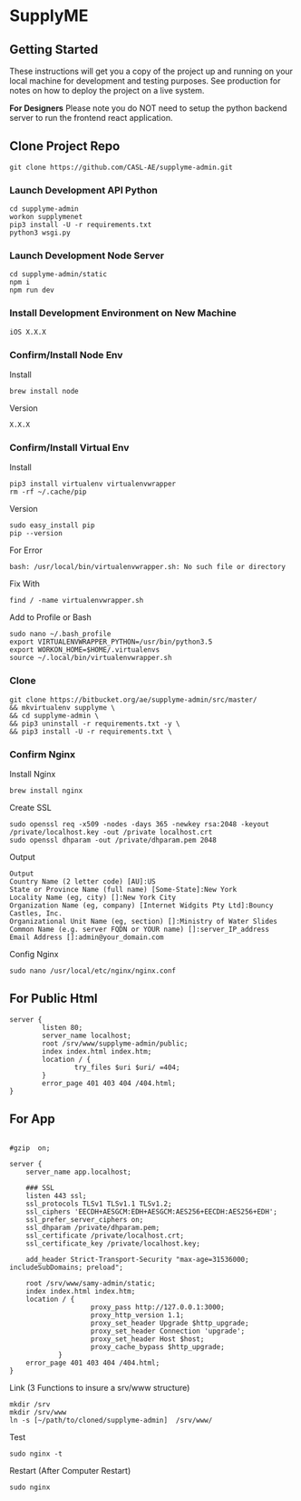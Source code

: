 # SupplyME

## Getting Started

These instructions will get you a copy of the project up and running on your local machine for development and testing purposes. See production for notes on how to deploy the project on a live system.

**For Designers** Please note you do NOT need to setup the python backend server to run the frontend react application.

## Clone Project Repo
```
git clone https://github.com/CASL-AE/supplyme-admin.git
```

### Launch Development API Python

```
cd supplyme-admin
workon supplymenet
pip3 install -U -r requirements.txt
python3 wsgi.py
```

### Launch Development Node Server

```
cd supplyme-admin/static
npm i
npm run dev
```

### Install Development Environment on New Machine

```
iOS X.X.X
```

### Confirm/Install Node Env
 Install
```
brew install node
```

Version
```
X.X.X
```

### Confirm/Install Virtual Env
Install
```
pip3 install virtualenv virtualenvwrapper
rm -rf ~/.cache/pip
```
Version
```
sudo easy_install pip
pip --version
```
For Error
```
bash: /usr/local/bin/virtualenvwrapper.sh: No such file or directory
```
Fix With
```
find / -name virtualenvwrapper.sh
```
Add to Profile or Bash
```
sudo nano ~/.bash_profile
export VIRTUALENVWRAPPER_PYTHON=/usr/bin/python3.5
export WORKON_HOME=$HOME/.virtualenvs
source ~/.local/bin/virtualenvwrapper.sh
```
### Clone
```
git clone https://bitbucket.org/ae/supplyme-admin/src/master/
&& mkvirtualenv supplyme \
&& cd supplyme-admin \
&& pip3 uninstall -r requirements.txt -y \
&& pip3 install -U -r requirements.txt \
```
### Confirm Nginx
Install Nginx
```
brew install nginx
```
Create SSL
```
sudo openssl req -x509 -nodes -days 365 -newkey rsa:2048 -keyout /private/localhost.key -out /private localhost.crt
sudo openssl dhparam -out /private/dhparam.pem 2048
```
Output
```
Output
Country Name (2 letter code) [AU]:US
State or Province Name (full name) [Some-State]:New York
Locality Name (eg, city) []:New York City
Organization Name (eg, company) [Internet Widgits Pty Ltd]:Bouncy Castles, Inc.
Organizational Unit Name (eg, section) []:Ministry of Water Slides
Common Name (e.g. server FQDN or YOUR name) []:server_IP_address
Email Address []:admin@your_domain.com
```
Config Nginx
```
sudo nano /usr/local/etc/nginx/nginx.conf
```


## For Public Html
```
server {
        listen 80;
        server_name localhost;
        root /srv/www/supplyme-admin/public;
        index index.html index.htm;
        location / {
                try_files $uri $uri/ =404;
        }
        error_page 401 403 404 /404.html;
}
```

## For App
```

#gzip  on;

server {
    server_name app.localhost;

    ### SSL
    listen 443 ssl;
    ssl_protocols TLSv1 TLSv1.1 TLSv1.2;
    ssl_ciphers 'EECDH+AESGCM:EDH+AESGCM:AES256+EECDH:AES256+EDH';
    ssl_prefer_server_ciphers on;
    ssl_dhparam /private/dhparam.pem;
    ssl_certificate /private/localhost.crt;
    ssl_certificate_key /private/localhost.key;

    add_header Strict-Transport-Security "max-age=31536000; includeSubDomains; preload";

    root /srv/www/samy-admin/static;
    index index.html index.htm;
    location / {
                    proxy_pass http://127.0.0.1:3000;
                    proxy_http_version 1.1;
                    proxy_set_header Upgrade $http_upgrade;
                    proxy_set_header Connection 'upgrade';
                    proxy_set_header Host $host;
                    proxy_cache_bypass $http_upgrade;
            }
    error_page 401 403 404 /404.html;
}
```
Link (3 Functions to insure a srv/www structure)
```
mkdir /srv
mkdir /srv/www
ln -s [~/path/to/cloned/supplyme-admin]  /srv/www/
```

Test
```
sudo nginx -t
```
Restart (After Computer Restart)
```
sudo nginx
```
